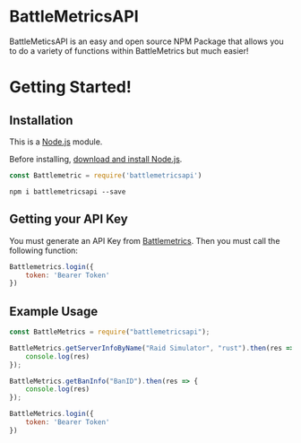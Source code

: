 # BattleMetricsAPI

BattleMeticsAPI is an easy and open source NPM Package that allows you to do a variety of functions within BattleMetrics but much easier!

# Getting Started!

## Installation

This is a  [Node.js](https://nodejs.org/en/)  module.

Before installing, [download and install Node.js](https://nodejs.org/en/download/).

``` js
const Battlemetric = require('battlemetricsapi')
```

``` 
npm i battlemetricsapi --save
```

## Getting your API Key

You must generate an API Key from [Battlemetrics](https://www.battlemetrics.com/developers).
Then you must call the following function:

``` js
Battlemetrics.login({
    token: 'Bearer Token'
})
```

## Example Usage

``` js
const BattleMetrics = require("battlemetricsapi");

BattleMetrics.getServerInfoByName("Raid Simulator", "rust").then(res => {
    console.log(res)
});

BattleMetrics.getBanInfo("BanID").then(res => {
    console.log(res)
});

BattleMetrics.login({
    token: 'Bearer Token'
})
```
